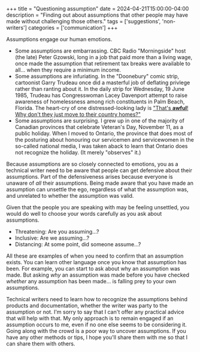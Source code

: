 +++
title = "Questioning assumption"
date = 2024-04-21T15:00:00-04:00
description = "Finding out about assumptions that other people may have made without challenging those others."
tags = ['suggestions', 'non-writers']
categories = ['communication']
+++

Assumptions engage our human emotions. 

- Some assumptions are embarrassing. CBC Radio "Morningside" host (the late) Peter Gzowski, long in a job that paid more than a living wage, once made the assumption that retirement tax breaks were available to all... when they require a minimum income. 
- Some assumptions are infuriating. In the "Doonebury" comic strip, cartoonist Garry Trudeau once did a masterful job of deflating privlege rather than ranting about it. In the daily strip for Wednesday, 19 June 1985, Trudeau has Congresswoman Lacey Davenport attempt to raise awareness of homelessness among rich constituents in Palm Beach, Florida. The heart-cry of one distressed-looking lady is ["That's **awful**! Why don't they just move to their country homes?"](https://www.washingtonpost.com/doonesbury/strip/archive/1985/06/19)
- Some assumptions are surprising. I grew up in one of the majority of Canadian provinces that celebrate Veteran's Day, November 11, as a public holiday. When I moved to Ontario, the province that does most of the posturing about honouring our servicemen and servicewomen in the so-called national media, I was taken aback to learn that Ontario does not recognize the holiday. (It merely "observes" it.)

Because assumptions are so closely connected to emotions, you as a technical writer need to be aware that people can get defensive about their assumptions. Part of the defensiveness arises because everyone is unaware of _all_ their assumptions. Being made aware that you have made an assumption can unsettle the ego, regardless of what the assumption was, and unrelated to whether the assumption was valid.

Given that the people you are speaking with may be feeling unsettled, you would do well to choose your words carefully as you ask about assumptions.

- Threatening: Are you assuming...?
- Inclusive: Are we assuming...?
- Distancing: At some point, did someone assume...?

All these are examples of when you need to confirm that an assumption exists. You can learn other language once you know that assumption has been. For example, you can start to ask about why an assumption was made. But asking _why_ an assumption was made before you have checked _whether_ any assumption has been made... is falling prey to your own assumptions.

Technical writers need to learn how to recognize the assumptions behind products and documentation, whether the writer was party to the assumption or not. I'm sorry to say that I can't offer any practical advice that will help with that. My only approach is to remain engaged if an assumption occurs to me, even if no one else seems to be considering it. Going along with the crowd is a poor way to uncover assumptions. If you have any other methods or tips, I hope you'll share them with me so that I can share them with others.
